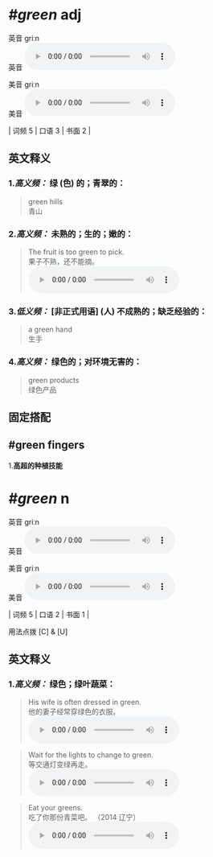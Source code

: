 # ***\#green*** adj
英音 ɡriːn  
英音
<audio src="./media/green-B.aac" controls="controls"></audio>

美音 ɡriːn  
美音
<audio src="./media/green.aac" controls="controls"></audio>



| 词频 5 | 口语 3 | 书面 2 |  

英文释义
---
### 1.*高义频：* **绿 (色) 的；青翠的：**  

 > green hills   
 > 青山    

### 2.*高义频：* **未熟的；生的；嫩的：**  

 > The fruit is too green to pick.  
 > 果子不熟，还不能摘。    
<audio src="./media/green-1.aac" controls="controls"></audio>

### 3.*低义频：* **[非正式用语] (人) 不成熟的；缺乏经验的：**  

 > a green hand  
 > 生手    

### 4.*高义频：* **绿色的；对环境无害的：**  

 > green products  
 > 绿色产品    


固定搭配
---
## \#green fingers
1.**高超的种植技能**  


# ***\#green*** n
英音 ɡriːn  
英音
<audio src="./media/green-B.aac" controls="controls"></audio>

美音 ɡriːn  
美音
<audio src="./media/green.aac" controls="controls"></audio>



| 词频 5 | 口语 2 | 书面 1 |  

用法点拨  [C] & [U]

英文释义
---
### 1.*高义频：* **绿色；绿叶蔬菜：**  

 > His wife is often dressed in green.  
 > 他的妻子经常穿绿色的衣服。    
<audio src="./media/green-2.aac" controls="controls"></audio>

 > Wait for the lights to change to green.  
 > 等交通灯变绿再走。    
<audio src="./media/green-3.aac" controls="controls"></audio>

 > Eat your greens.  
 > 吃了你那份青菜吧。  （2014 辽宁）  
<audio src="./media/green517_AAC.aac" controls="controls"></audio>



